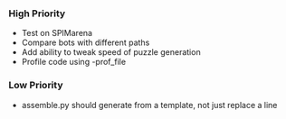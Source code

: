 ### High Priority
- Test on SPIMarena
- Compare bots with different paths
- Add ability to tweak speed of puzzle generation
- Profile code using -prof_file

### Low Priority
- assemble.py should generate from a template, not just replace a line
